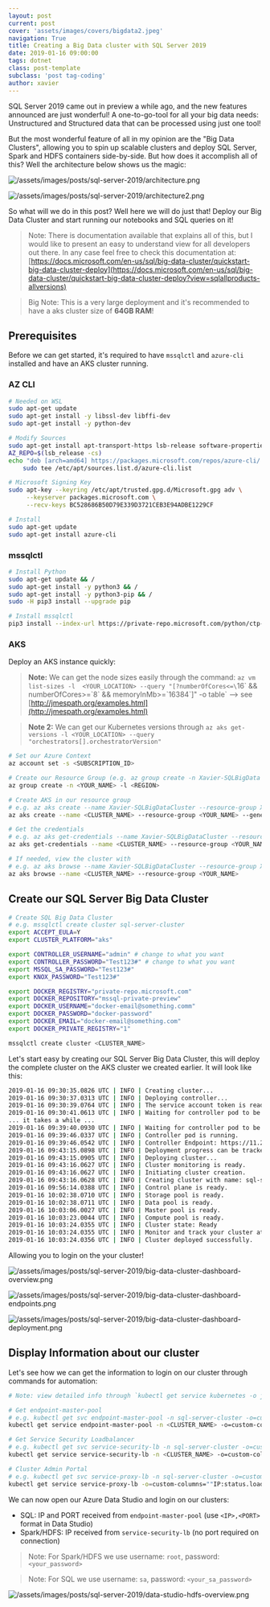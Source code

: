 ```yaml
---
layout: post
current: post
cover: 'assets/images/covers/bigdata2.jpeg'
navigation: True
title: Creating a Big Data cluster with SQL Server 2019
date: 2019-01-16 09:00:00
tags: dotnet
class: post-template
subclass: 'post tag-coding'
author: xavier
---
```


SQL Server 2019 came out in preview a while ago, and the new features announced are just wonderful! A one-to-go-tool for all your big data needs: Unstructured and Structured data that can be processed using just one tool!

But the most wonderful feature of all in my opinion are the "Big Data Clusters", allowing you to spin up scalable clusters and deploy SQL Server, Spark and HDFS containers side-by-side. But how does it accomplish all of this? Well the architecture below shows us the magic:

![/assets/images/posts/sql-server-2019/architecture.png](/assets/images/posts/sql-server-2019/architecture.png)

![/assets/images/posts/sql-server-2019/architecture2.png](/assets/images/posts/sql-server-2019/architecture2.png)

So what will we do in this post? Well here we will do just that! Deploy our Big Data Cluster and start running our notebooks and SQL queries on it!

> Note: There is documentation available that explains all of this, but I would like to present an easy to understand view for all developers out there. In any case feel free to check this documentation at: [https://docs.microsoft.com/en-us/sql/big-data-cluster/quickstart-big-data-cluster-deploy](https://docs.microsoft.com/en-us/sql/big-data-cluster/quickstart-big-data-cluster-deploy?view=sqlallproducts-allversions)

> Big Note: This is a very large deployment and it's recommended to have a aks cluster size of **64GB RAM**!

## Prerequisites

Before we can get started, it's required to have `mssqlctl` and `azure-cli` installed and have an AKS cluster running.

### AZ CLI

```bash
# Needed on WSL
sudo apt-get update
sudo apt-get install -y libssl-dev libffi-dev
sudo apt-get install -y python-dev

# Modify Sources
sudo apt-get install apt-transport-https lsb-release software-properties-common -y
AZ_REPO=$(lsb_release -cs)
echo "deb [arch=amd64] https://packages.microsoft.com/repos/azure-cli/ $AZ_REPO main" | \
    sudo tee /etc/apt/sources.list.d/azure-cli.list

# Microsoft Signing Key
sudo apt-key --keyring /etc/apt/trusted.gpg.d/Microsoft.gpg adv \
     --keyserver packages.microsoft.com \
     --recv-keys BC528686B50D79E339D3721CEB3E94ADBE1229CF

# Install
sudo apt-get update
sudo apt-get install azure-cli
```

### mssqlctl

```bash
# Install Python
sudo apt-get update && /
sudo apt-get install -y python3 && /
sudo apt-get install -y python3-pip && /
sudo -H pip3 install --upgrade pip

# Install mssqlctl
pip3 install --index-url https://private-repo.microsoft.com/python/ctp-2.2 mssqlctl
```

### AKS

Deploy an AKS instance quickly:

> **Note:** We can get the node sizes easily through the command: `az vm list-sizes -l  <YOUR_LOCATION> --query "[?numberOfCores<=\`16\` && numberOfCores>=\`8\` && memoryInMb>=\`16384\`]" -o table` --> see [http://jmespath.org/examples.html](http://jmespath.org/examples.html)

> **Note 2:** We can get our Kubernetes versions through `az aks get-versions -l <YOUR_LOCATION> --query "orchestrators[].orchestratorVersion"`

```bash
# Set our Azure Context
az account set -s <SUBSCRIPTION_ID>

# Create our Resource Group (e.g. az group create -n Xavier-SQLBigData -l westeurope)
az group create -n <YOUR_NAME> -l <REGION>

# Create AKS in our resource group
# e.g. az aks create --name Xavier-SQLBigDataCluster --resource-group Xavier-SQLBigData --generate-ssh-keys --node-vm-size "Standard_D8_v3" --node-count 3 --kubernetes-version "1.11.5"
az aks create --name <CLUSTER_NAME> --resource-group <YOUR_NAME> --generate-ssh-keys --node-vm-size "Standard_D8_v3" --node-count 3 --kubernetes-version "1.11.5"

# Get the credentials
# e.g. az aks get-credentials --name Xavier-SQLBigDataCluster --resource-group Xavier-SQLBigData --admin
az aks get-credentials --name <CLUSTER_NAME> --resource-group <YOUR_NAME> --admin

# If needed, view the cluster with
# e.g. az aks browse --name Xavier-SQLBigDataCluster --resource-group Xavier-SQLBigData
az aks browse --name <CLUSTER_NAME> --resource-group <YOUR_NAME>
```

## Create our SQL Server Big Data Cluster

```bash
# Create SQL Big Data Cluster
# e.g. mssqlctl create cluster sql-server-cluster
export ACCEPT_EULA=Y
export CLUSTER_PLATFORM="aks"

export CONTROLLER_USERNAME="admin" # change to what you want
export CONTROLLER_PASSWORD="Test123#" # change to what you want
export MSSQL_SA_PASSWORD="Test123#"
export KNOX_PASSWORD="Test123#"

export DOCKER_REGISTRY="private-repo.microsoft.com"
export DOCKER_REPOSITORY="mssql-private-preview"
export DOCKER_USERNAME="docker-email@something.comm"
export DOCKER_PASSWORD="docker-password"
export DOCKER_EMAIL="docker-email@something.com"
export DOCKER_PRIVATE_REGISTRY="1"

mssqlctl create cluster <CLUSTER_NAME>
```

Let's start easy by creating our SQL Server Big Data Cluster, this will deploy the complete cluster on the AKS cluster we created earlier. It will look like this:

```bash
2019-01-16 09:30:35.0826 UTC | INFO | Creating cluster...
2019-01-16 09:30:37.0313 UTC | INFO | Deploying controller...
2019-01-16 09:30:39.0764 UTC | INFO | The service account token is ready for controller
2019-01-16 09:30:41.0613 UTC | INFO | Waiting for controller pod to be up...
... it takes a while ...
2019-01-16 09:39:40.0930 UTC | INFO | Waiting for controller pod to be up...
2019-01-16 09:39:46.0337 UTC | INFO | Controller pod is running.
2019-01-16 09:39:46.0542 UTC | INFO | Controller Endpoint: https://11.22.33.44:30080
2019-01-16 09:43:15.0898 UTC | INFO | Deployment progress can be tracked at Portal Endpoint: https://11.22.33.44:30777/portal/
2019-01-16 09:43:15.0905 UTC | INFO | Deploying cluster...
2019-01-16 09:43:16.0627 UTC | INFO | Cluster monitoring is ready.
2019-01-16 09:43:16.0627 UTC | INFO | Initiating cluster creation.
2019-01-16 09:43:16.0628 UTC | INFO | Creating cluster with name: sql-server-cluster
2019-01-16 09:56:14.0388 UTC | INFO | Control plane is ready.
2019-01-16 10:02:38.0710 UTC | INFO | Storage pool is ready.
2019-01-16 10:02:38.0711 UTC | INFO | Data pool is ready.
2019-01-16 10:03:06.0027 UTC | INFO | Master pool is ready.
2019-01-16 10:03:23.0044 UTC | INFO | Compute pool is ready.
2019-01-16 10:03:24.0355 UTC | INFO | Cluster state: Ready
2019-01-16 10:03:24.0355 UTC | INFO | Monitor and track your cluster at the Portal Endpoint: https://11.22.33.44:30777/portal/
2019-01-16 10:03:24.0356 UTC | INFO | Cluster deployed successfully.
```

Allowing you to login on the your cluster!

![/assets/images/posts/sql-server-2019/big-data-cluster-dashboard-overview.png](/assets/images/posts/sql-server-2019/big-data-cluster-dashboard-overview.png)

![/assets/images/posts/sql-server-2019/big-data-cluster-dashboard-endpoints.png](/assets/images/posts/sql-server-2019/big-data-cluster-dashboard-endpoints.png)

![/assets/images/posts/sql-server-2019/big-data-cluster-dashboard-deployment.png](/assets/images/posts/sql-server-2019/big-data-cluster-dashboard-deployment.png)

## Display Information about our cluster

Let's see how we can get the information to login on our cluster through commands for automation:

```bash
# Note: view detailed info through `kubectl get service kubernetes -o json`

# Get endpoint-master-pool
# e.g. kubectl get svc endpoint-master-pool -n sql-server-cluster -o=custom-columns=""IP:.status.loadBalancer.ingress[0].ip,PORT:.spec.ports[0].port""
kubectl get service endpoint-master-pool -n <CLUSTER_NAME> -o=custom-columns=""IP:.status.loadBalancer.ingress[0].ip,PORT:.spec.ports[0].port"" 

# Get Service Security Loadbalancer
# e.g. kubectl get svc service-security-lb -n sql-server-cluster -o=custom-columns=""IP:.status.loadBalancer.ingress[0].ip,PORT:.spec.ports[0].port""
kubectl get service service-security-lb -n <CLUSTER_NAME> -o=custom-columns=""IP:status.loadBalancer.ingress[0].ip,PORT:.spec.ports[0].port""

# Cluster Admin Portal
# e.g. kubectl get svc service-proxy-lb -n sql-server-cluster -o=custom-columns=""IP:.status.loadBalancer.ingress[0].ip,PORT:.spec.ports[0].port""
kubectl get service service-proxy-lb -o=custom-columns=""IP:status.loadBalancer.ingress[0].ip,PORT:.spec.ports[0].port"" -n "+CLUSTER_NAME
```

We can now open our Azure Data Studio and login on our clusters:
* SQL: IP and PORT received from `endpoint-master-pool` (use `<IP>,<PORT>` format in Data Studio)
* Spark/HDFS: IP received from `service-security-lb` (no port required on connection)

> Note: For Spark/HDFS we use username: `root`, password: `<your_password>`

> Note: For SQL we use username: `sa`, password: `<your_sa_password>`

<!-- ![/assets/images/posts/sql-server-2019/data-studio-sql.png](/assets/images/posts/sql-server-2019/data-studio-sql.png) -->

![/assets/images/posts/sql-server-2019/data-studio-hdfs-overview.png](/assets/images/posts/sql-server-2019/data-studio-hdfs-overview.png)